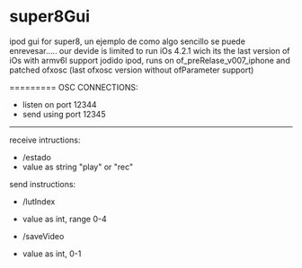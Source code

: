 super8Gui
=========

ipod gui for super8, un ejemplo de como algo sencillo se puede enrevesar.....
our devide is limited to run iOs 4.2.1 wich its the last version of iOs with armv6l support
jodido ipod, runs on of_preRelase_v007_iphone and patched ofxosc (last ofxosc version without ofParameter support)


=========
OSC CONNECTIONS:

- listen on port 12344
- send using port 12345

----------------------------
receive intructions:
- /estado
- value as string "play" or "rec"

send instructions:
- /lutIndex
- value as int, range 0-4

- /saveVideo
- value as int, 0-1




